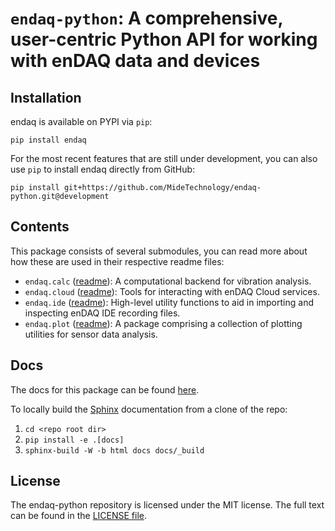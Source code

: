 # `endaq-python`: A comprehensive, user-centric Python API for working with enDAQ data and devices


## Installation

endaq is available on PYPI via `pip`:

    pip install endaq

For the most recent features that are still under development, you can also use `pip` to install endaq directly from GitHub:

    pip install git+https://github.com/MideTechnology/endaq-python.git@development

## Contents

This package consists of several submodules, you can read more about how these are used in their respective readme files:
* `endaq.calc` ([readme](https://github.com/MideTechnology/endaq-python/tree/main/endaq/calc)): A computational backend for vibration analysis.
* `endaq.cloud` ([readme](https://github.com/MideTechnology/endaq-python/tree/main/endaq/cloud)): Tools for interacting with enDAQ Cloud services.
* `endaq.ide` ([readme](https://github.com/MideTechnology/endaq-python/tree/main/endaq/ide)): High-level utility functions to aid in importing and inspecting enDAQ IDE recording files.
* `endaq.plot` ([readme](https://github.com/MideTechnology/endaq-python/tree/main/endaq/plot)):  A package comprising a collection of plotting utilities for sensor data analysis.

## Docs

The docs for this package can be found [here](https://docs.endaq.com/en/latest/).

To locally build the [Sphinx](https://www.sphinx-doc.org) documentation from a clone of the repo:
1. `cd <repo root dir>`
2. `pip install -e .[docs]`
3. `sphinx-build -W -b html docs docs/_build`

## License 

The endaq-python repository is licensed under the MIT license. The full text can be found in the [LICENSE file](https://github.com/MideTechnology/endaq-python/blob/main/LICENSE).
